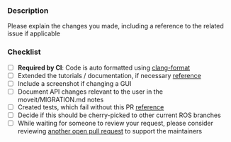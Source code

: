 ### Description

Please explain the changes you made, including a reference to the related issue if applicable

### Checklist
- [ ] **Required by CI**: Code is auto formatted using [clang-format](http://moveit.ros.org/documentation/contributing/code)
- [ ] Extended the tutorials / documentation, if necessary [reference](http://moveit.ros.org/documentation/contributing/)
- [ ] Include a screenshot if changing a GUI
- [ ] Document API changes relevant to the user in the moveit/MIGRATION.md notes
- [ ] Created tests, which fail without this PR [reference](http://docs.ros.org/kinetic/api/moveit_tutorials/html/doc/tests.html)
- [ ] Decide if this should be cherry-picked to other current ROS branches
- [ ] While waiting for someone to review your request, please consider reviewing [another open pull request](https://github.com/ros-planning/moveit/pulls) to support the maintainers

[//]: # "You can expect a response from a maintainer within 7 days. If you haven't heard anything by then, feel free to ping the thread. Thank you!"
